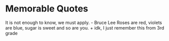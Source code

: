 # Memorable Quotes
It is not enough to know, we must apply.
	- Bruce Lee
Roses are red, violets are blue, sugar is sweet and so are you.
	+ idk, I just remember this from 3rd grade
